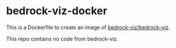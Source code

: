 # bedrock-viz-docker

This is a Dockerfile to create an image of [bedrock-viz/bedrock-viz](https://github.com/bedrock-viz/bedrock-viz).

This repo contains no code from bedrock-viz.
